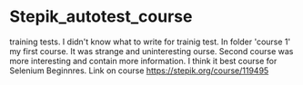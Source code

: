 # Stepik_autotest_course
training tests. I didn't know what to write for trainig test.
In folder 'course 1' my first course. It was strange and uninteresting ourse. 
Second course was more interesting and contain more information. I think it best course for Selenium Beginnres. Link on course https://stepik.org/course/119495 

